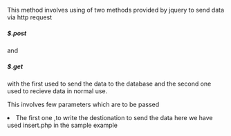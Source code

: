This method involves using of two methods provided by jquery to send data via http request
<h5>$.post</h5> and <h5>$.get</h5> with the first used to send the data to the database and the second one used to recieve data in normal use.
<p>This involves few parameters which are to be passed </p>
<li>The first one ,to write the destionation to send the data here we have used insert.php in the sample example </li>
